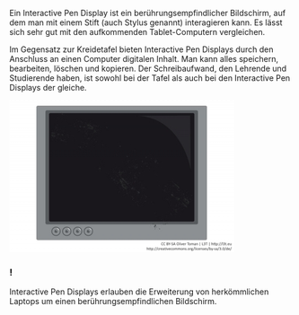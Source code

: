 Ein Interactive Pen Display ist ein berührungsempfindlicher Bildschirm, auf dem man mit einem Stift (auch Stylus genannt) interagieren kann. Es lässt sich sehr gut mit den aufkommenden Tablet-Computern vergleichen.

Im Gegensatz zur Kreidetafel bieten Interactive Pen Displays durch den Anschluss an einen Computer digitalen Inhalt. Man kann alles speichern, bearbeiten, löschen und kopieren. Der Schreibaufwand, den Lehrende und Studierende haben, ist sowohl bei der Tafel als auch bei den Interactive Pen Displays der gleiche.

![Interactive Pen Display](img/9577476386_ef2efe1205_b.jpg)

### !

Interactive Pen Displays erlauben die Erweiterung von herkömmlichen Laptops um einen berührungsempfindlichen Bildschirm.